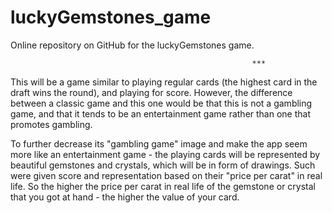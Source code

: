 # luckyGemstones_game
Online repository on GitHub for the luckyGemstones game.

                                                          ***
This will be a game similar to playing regular cards (the highest card in the draft wins the round), and playing for score. However, the difference between a classic game and this one would be that this is not a gambling game, and that it tends to be an entertainment game rather than one that promotes gambling.

To further decrease its "gambling game" image and make the app seem more like an entertainment game - the playing cards will be represented by beautiful gemstones and crystals, which will be in form of drawings. Such were given score and representation based on their "price per carat" in real life. So the higher the price per carat in real life of the gemstone or crystal that you got at hand - the higher the value of your card.


